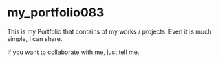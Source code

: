 # my_portfolio083
This is my Portfolio that contains of my works / projects. Even it is much simple, I can share.

If you want to collaborate with me, just tell me.
